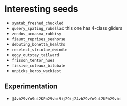 # Interesting seeds

- `symtab_freshed_chuckled`
- `queery_spating_rubellas`: this one has 4-class gliders
- `zendos_acoasma_rubbisy`
- `fiaunt_reprises_seahorse`
- `debuting_bonetta_healths`
- `reselect_striolae_dwindle`
- `eggy_outstay_tailward`
- `frisson_tentor_hues`
- `fissive_coteaux_bilobate`
- `unpicks_keros_wackiest`

## Experimentation

- `@4vb29vYo9uL2KPb29vbi9ij29ij24vb29vYo9uL2KPb29vbi`
